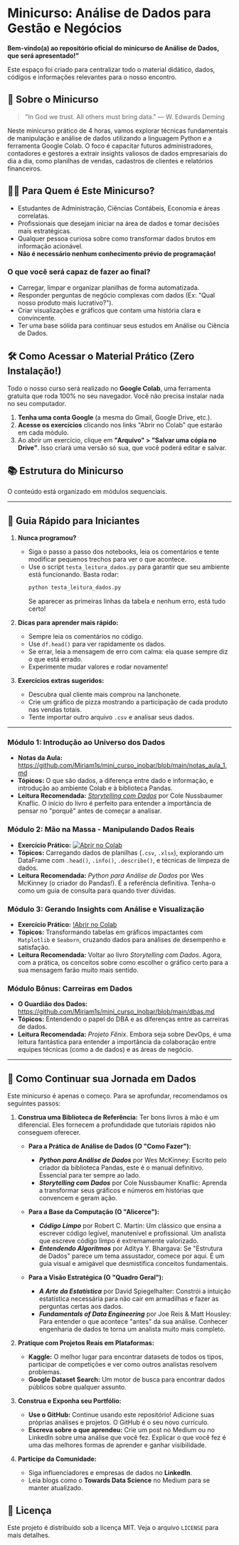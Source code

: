 # Minicurso: Análise de Dados para Gestão e Negócios

**Bem-vindo(a) ao repositório oficial do minicurso de Análise de Dados, que será apresentado!"**

Este espaço foi criado para centralizar todo o material didático, dados, códigos e informações relevantes para o nosso encontro.

## 🎯 Sobre o Minicurso

> "In God we trust. All others must bring data." — W. Edwards Deming

Neste minicurso prático de 4 horas, vamos explorar técnicas fundamentais de manipulação e análise de dados utilizando a linguagem Python e a ferramenta Google Colab. O foco é capacitar futuros administradores, contadores e gestores a extrair insights valiosos de dados empresariais do dia a dia, como planilhas de vendas, cadastros de clientes e relatórios financeiros.

## 🧑‍💻 Para Quem é Este Minicurso?

*   Estudantes de Administração, Ciências Contábeis, Economia e áreas correlatas.
*   Profissionais que desejam iniciar na área de dados e tomar decisões mais estratégicas.
*   Qualquer pessoa curiosa sobre como transformar dados brutos em informação acionável.
*   **Não é necessário nenhum conhecimento prévio de programação!**

### O que você será capaz de fazer ao final?

*   Carregar, limpar e organizar planilhas de forma automatizada.
*   Responder perguntas de negócio complexas com dados (Ex: "Qual nosso produto mais lucrativo?").
*   Criar visualizações e gráficos que contam uma história clara e convincente.
*   Ter uma base sólida para continuar seus estudos em Análise ou Ciência de Dados.

## 🛠️ Como Acessar o Material Prático (Zero Instalação!)

Todo o nosso curso será realizado no **Google Colab**, uma ferramenta gratuita que roda 100% no seu navegador. Você não precisa instalar nada no seu computador.

1.  **Tenha uma conta Google** (a mesma do Gmail, Google Drive, etc.).
2.  **Acesse os exercícios** clicando nos links "Abrir no Colab" que estarão em cada módulo.
3.  Ao abrir um exercício, clique em **"Arquivo" > "Salvar uma cópia no Drive"**. Isso criará uma versão só sua, que você poderá editar e salvar.

## 📚 Estrutura do Minicurso

O conteúdo está organizado em módulos sequenciais.

---

## 🚦 Guia Rápido para Iniciantes

1. **Nunca programou?**
    - Siga o passo a passo dos notebooks, leia os comentários e tente modificar pequenos trechos para ver o que acontece.
    - Use o script `testa_leitura_dados.py` para garantir que seu ambiente está funcionando. Basta rodar:
      ```bash
      python testa_leitura_dados.py
      ```
      Se aparecer as primeiras linhas da tabela e nenhum erro, está tudo certo!

2. **Dicas para aprender mais rápido:**
    - Sempre leia os comentários no código.
    - Use `df.head()` para ver rapidamente os dados.
    - Se errar, leia a mensagem de erro com calma: ela quase sempre diz o que está errado.
    - Experimente mudar valores e rodar novamente!

3. **Exercícios extras sugeridos:**
    - Descubra qual cliente mais comprou na lanchonete.
    - Crie um gráfico de pizza mostrando a participação de cada produto nas vendas totais.
    - Tente importar outro arquivo `.csv` e analisar seus dados.

---

### Módulo 1: Introdução ao Universo dos Dados
*   **Notas da Aula:** https://github.com/Miriam1s/mini_curso_inobar/blob/main/notas_aula_1.md
*   **Tópicos:** O que são dados, a diferença entre dado e informação, e introdução ao ambiente Colab e à biblioteca Pandas.
*   **Leitura Recomendada:** [*Storytelling com Dados*](https://www.amazon.com.br/Storytelling-com-Dados-visualiza%C3%A7%C3%A3o-profissionais/dp/8550804688/) por Cole Nussbaumer Knaflic. O início do livro é perfeito para entender a importância de pensar no "porquê" antes de começar a analisar.

### Módulo 2: Mão na Massa - Manipulando Dados Reais
*   **Exercício Prático:** [![Abrir no Colab](https://colab.research.google.com/assets/colab-badge.svg)](https://colab.research.google.com/github/Miriam1s/mini_curso_inobar/blob/main/modulo_2/exercicio_pratico_m2.ipynb)
*   **Tópicos:** Carregando dados de planilhas (`.csv`, `.xlsx`), explorando um DataFrame com `.head()`, `.info()`, `.describe()`, e técnicas de limpeza de dados.
*   **Leitura Recomendada:** *Python para Análise de Dados* por Wes McKinney (o criador do Pandas!). É a referência definitiva. Tenha-o como um guia de consulta para quando tiver dúvidas.

### Módulo 3: Gerando Insights com Análise e Visualização
*   **Exercício Prático:** [!Abrir no Colab](https://colab.research.google.com/github/Miriam1s/mini_curso_inobar/blob/main/modulo_3/exercicio_pratico_m3.ipynb)
*   **Tópicos:** Transformando tabelas em gráficos impactantes com `Matplotlib` e `Seaborn`, cruzando dados para análises de desempenho e satisfação.
*   **Leitura Recomendada:** Voltar ao livro *Storytelling com Dados*. Agora, com a prática, os conceitos sobre como escolher o gráfico certo para a sua mensagem farão muito mais sentido.

### Módulo Bônus: Carreiras em Dados
*   **O Guardião dos Dados:** https://github.com/Miriam1s/mini_curso_inobar/blob/main/dbas.md
*   **Tópicos:** Entendendo o papel do DBA e as diferenças entre as carreiras de dados.
*   **Leitura Recomendada:** *Projeto Fênix*. Embora seja sobre DevOps, é uma leitura fantástica para entender a importância da colaboração entre equipes técnicas (como a de dados) e as áreas de negócio.

---

## 🌱 Como Continuar sua Jornada em Dados

Este minicurso é apenas o começo. Para se aprofundar, recomendamos os seguintes passos:

1.  **Construa uma Biblioteca de Referência:**
    Ter bons livros à mão é um diferencial. Eles fornecem a profundidade que tutoriais rápidos não conseguem oferecer.

    *   **Para a Prática de Análise de Dados (O "Como Fazer"):**
        *   ***Python para Análise de Dados*** por Wes McKinney: Escrito pelo criador da biblioteca Pandas, este é o manual definitivo. Essencial para ter sempre ao lado.
        *   ***Storytelling com Dados*** por Cole Nussbaumer Knaflic: Aprenda a transformar seus gráficos e números em histórias que convencem e geram ação.

    *   **Para a Base da Computação (O "Alicerce"):**
        *   ***Código Limpo*** por Robert C. Martin: Um clássico que ensina a escrever código legível, manutenível e profissional. Um analista que escreve código limpo é extremamente valorizado.
        *   ***Entendendo Algoritmos*** por Aditya Y. Bhargava: Se "Estrutura de Dados" parece um tema assustador, comece por aqui. É um guia visual e amigável que desmistifica conceitos fundamentais.

    *   **Para a Visão Estratégica (O "Quadro Geral"):**
        *   ***A Arte da Estatística*** por David Spiegelhalter: Constrói a intuição estatística necessária para não cair em armadilhas e fazer as perguntas certas aos dados.
        *   ***Fundamentals of Data Engineering*** por Joe Reis & Matt Housley: Para entender o que acontece "antes" da sua análise. Conhecer engenharia de dados te torna um analista muito mais completo.

2.  **Pratique com Projetos Reais em Plataformas:**
    *   **Kaggle:** O melhor lugar para encontrar datasets de todos os tipos, participar de competições e ver como outros analistas resolvem problemas.
    *   **Google Dataset Search:** Um motor de busca para encontrar dados públicos sobre qualquer assunto.

3.  **Construa e Exponha seu Portfólio:**
    *   **Use o GitHub:** Continue usando este repositório! Adicione suas próprias análises e projetos. O GitHub é o seu novo currículo.
    *   **Escreva sobre o que aprendeu:** Crie um post no Medium ou no LinkedIn sobre uma análise que você fez. Explicar o que você fez é uma das melhores formas de aprender e ganhar visibilidade.

4.  **Participe da Comunidade:**
    *   Siga influenciadores e empresas de dados no **LinkedIn**.
    *   Leia blogs como o **Towards Data Science** no Medium para se manter atualizado.

## 📄 Licença

Este projeto é distribuído sob a licença MIT. Veja o arquivo `LICENSE` para mais detalhes.
